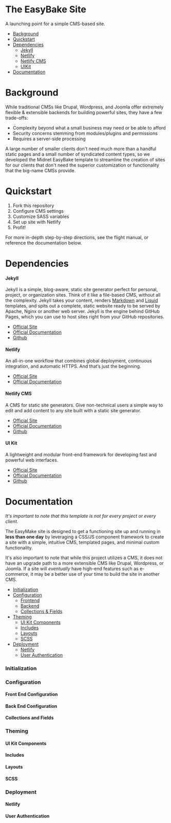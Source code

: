 The EasyBake Site
=================
A launching point for a simple CMS-based site.

* [Background](#background)
* [Quickstart](#quickstart)
* [Dependencies](#dependencies)
  * [Jekyll](#jekyll)
  * [Netlify](#netlify)
  * [Netlify CMS](#netlify-cms)
  * [UIKit](#ui-kit)
* [Documentation](#documentation)

Background
==========
While traditional CMSs like Drupal, Wordpress, and Joomla offer extremely flexible & extensible backends for building powerful sites, they have a few trade-offs:
- Complexity beyond what a small business may need or be able to afford
- Security concerns stemming from modules/plugins and permissions
- Requires a server-side processing

A large number of smaller clients don't need much more than a handful static pages and a small number of syndicated content types, so we developed the Midnet EasyBake template to streamline the creation of sites for our clients that don't need the superior customization or functionality that the big-name CMSs provide.

Quickstart
==========
1) Fork this repository
2) Configure CMS settings
3) Customize SASS variables
4) Set up site with Netlify
5) Profit!

For more in-depth step-by-step directions, see the flight manual, or reference the documentation below.

Dependencies
============
#### Jekyll
Jekyll is a simple, blog-aware, static site generator perfect for personal, project, or organization sites. Think of it like a file-based CMS, without all the complexity. Jekyll takes your content, renders [Markdown](https://www.markdownguide.org/cheat-sheet) and [Liquid](https://shopify.github.io/liquid/) templates, and spits out a complete, static website ready to be served by Apache, Nginx or another web server. Jekyll is the engine behind GitHub Pages, which you can use to host sites right from your GitHub repositories.

- [Official Site](https://jekyllrb.com/)
- [Official Documentation](https://jekyllrb.com/docs/)
- [Github](https://github.com/jekyll/jekyll)

#### Netlify
An all-in-one workflow that combines global deployment, continuous integration, and automatic HTTPS. And that’s just the beginning.

- [Official Site](https://www.netlify.com/)
- [Official Documentation](https://www.netlify.com/docs/)

#### Netlify CMS
A CMS for static site generators. Give non-technical users a simple way to edit and add content to any site built with a static site generator.


- [Official Site](https://www.netlifycms.org)
- [Official Documentation](https://www.netlifycms.org/docs/intro/)
- [Github](https://github.com/netlify/netlify-cms)

#### UI Kit
A lightweight and modular front-end framework
for developing fast and powerful web interfaces.

- [Official Site](https://getuikit.com/)
- [Official Documentation](https://getuikit.com/docs/)
- [Github](https://github.com/uikit/uikit)

Documentation
=============

*It's important to note that this template is not for every project or every client.*

The EasyMake site is designed to get a functioning site up and running in **less than one day** by leveraging a CSS/JS component framework to create a site with a simple, intuitive CMS, templated pages, and minimal custom functionality.

It's also important to note that while this project utilizes a CMS, it does not have an upgrade path to a more extensible CMS like Drupal, Wordpress, or Joomla. If a site will *eventually* have high-end features such as e-commerce, it may be a better use of your time to build the site in another CMS.

- [Initialization](#starting-a-new-project)
- [Configuration](#configuration)
  - [Frontend](#front-end-configuration)
  - [Backend](#back-end-configuration)
  - [Collections & Fields](#collections-and-fields)
- [Theming](#theming)
  - [UI Kit Components](#ui-kit-components)
  - [Includes](#includes)
  - [Layouts](#layouts)
  - [SCSS](#scss)
- [Deployment](#deployment)
  - [Netlify](#netlify)
  - [User Authentication](#user-authentication)

### Initialization

### Configuration

#### Front End Configuration

#### Back End Configuration

#### Collections and Fields

### Theming

#### UI Kit Components

#### Includes

#### Layouts

#### SCSS

### Deployment

#### Netlify

#### User Authentication

